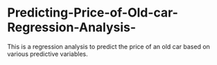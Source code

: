 # Predicting-Price-of-Old-car-Regression-Analysis-
This is a regression analysis to predict the price of an old car based on various predictive variables.


